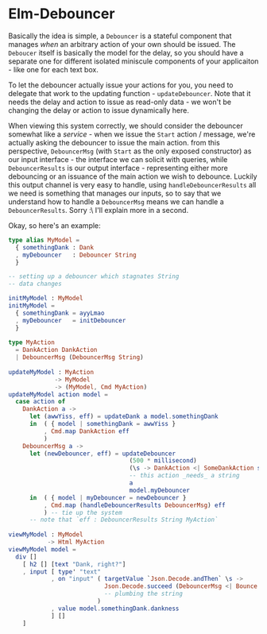 # Elm-Debouncer

Basically the idea is simple, a `Debouncer` is a stateful component
that manages _when_ an arbitrary action of your own should be issued.
The `Deboucer` itself is basically the model for the delay, so you
should have a separate one for different isolated miniscule components
of your applicaiton - like one for each text box.

To let the debouncer actually issue your actions for you, you need to
delegate that work to the updating function - `updateDebouncer`. Note
that it needs the delay and action to issue as read-only data - we won't
be changing the delay or action to issue dynamically here.

When viewing this system correctly, we should consider the debouncer somewhat
like a _service_ - when we issue the `Start` action / message, we're actually
asking the debouncer to issue the main action. from this perspective,
`DebouncerMsg` (with `Start` as the only exposed constructor) as our input interface -
the interface we can solicit with queries, while `DebouncerResults` is our output
interface - representing either more debouncing or an issuance of the main
action we wish to debounce. Luckily this output channel is very easy to handle,
using `handleDebouncerResults` all we need is something that manages our inputs,
so to say that we understand how to handle a `DebouncerMsg` means we can handle
a `DebouncerResults`. Sorry :\ I'll explain more in a second.

Okay, so here's an example:

```elm
type alias MyModel =
  { somethingDank : Dank
  , myDebouncer   : Debouncer String
  }

-- setting up a debouncer which stagnates String
-- data changes

initMyModel : MyModel
initMyModel =
  { somethingDank = ayyLmao
  , myDebouncer   = initDebouncer
  }
  
type MyAction
  = DankAction DankAction
  | DebouncerMsg (DebouncerMsg String)
  
updateMyModel : MyAction
             -> MyModel
             -> (MyModel, Cmd MyAction)
updateMyModel action model =
  case action of
    DankAction a ->
      let (awwYiss, eff) = updateDank a model.somethingDank
      in  ( { model | somethingDank = awwYiss }
          , Cmd.map DankAction eff
          )
    DebouncerMsg a ->
      let (newDebouncer, eff) = updateDebouncer
                                  (500 * millisecond)
                                  (\s -> DankAction <| SomeDankAction s)
                                  -- this action _needs_ a string
                                  a
                                  model.myDebouncer
      in  ( { model | myDebouncer = newDebouncer }
          , Cmd.map (handleDebouncerResults DebouncerMsg) eff
          ) -- tie up the system
      -- note that `eff : DebouncerResults String MyAction`
          
viewMyModel : MyModel
           -> Html MyAction
viewMyModel model =
  div []
    [ h2 [] [text "Dank, right?"]
    , input [ type' "text"
            , on "input" ( targetValue `Json.Decode.andThen` \s ->
                           Json.Decode.succeed (DebouncerMsg <| Bounce s)
                           -- plumbing the string
                         )
            , value model.somethingDank.dankness
            ] []
    ]
```
